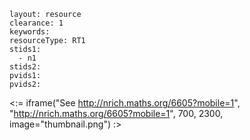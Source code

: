 ````
layout: resource
clearance: 1
keywords:
resourceType: RT1
stids1: 
  - n1
stids2:
pvids1:
pvids2:

````

<:= iframe("See http://nrich.maths.org/6605?mobile=1", "http://nrich.maths.org/6605?mobile=1", 700, 2300, image="thumbnail.png") :>



